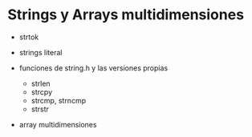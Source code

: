 # Strings y Arrays multidimensiones

* strtok

* strings literal

* funciones de string.h y las versiones propias
	* strlen
	* strcpy
	* strcmp, strncmp
	* strstr

* array multidimensiones

